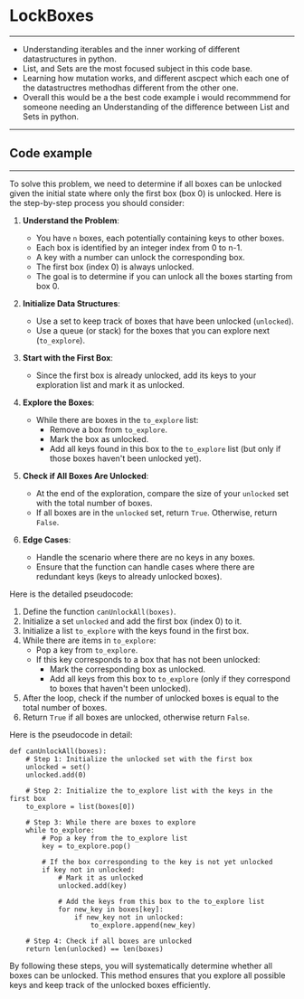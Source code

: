# LockBoxes
---
* Understanding iterables and the inner working of different datastructures in python.
* List, and Sets are the most focused subject in this code base.
* Learning how mutation works, and different ascpect which each one of the datastructres methodhas different from the other one.
* Overall this would be a the best code example i would recommmend for someone needing an Understanding of the difference between List and Sets in python.

---
## Code example
---
To solve this problem, we need to determine if all boxes can be unlocked given the initial state where only the first box (box 0) is unlocked. Here is the step-by-step process you should consider:

1. **Understand the Problem**:
    - You have `n` boxes, each potentially containing keys to other boxes.
    - Each box is identified by an integer index from 0 to n-1.
    - A key with a number can unlock the corresponding box.
    - The first box (index 0) is always unlocked.
    - The goal is to determine if you can unlock all the boxes starting from box 0.

2. **Initialize Data Structures**:
    - Use a set to keep track of boxes that have been unlocked (`unlocked`).
    - Use a queue (or stack) for the boxes that you can explore next (`to_explore`).

3. **Start with the First Box**:
    - Since the first box is already unlocked, add its keys to your exploration list and mark it as unlocked.

4. **Explore the Boxes**:
    - While there are boxes in the `to_explore` list:
        - Remove a box from `to_explore`.
        - Mark the box as unlocked.
        - Add all keys found in this box to the `to_explore` list (but only if those boxes haven't been unlocked yet).

5. **Check if All Boxes Are Unlocked**:
    - At the end of the exploration, compare the size of your `unlocked` set with the total number of boxes.
    - If all boxes are in the `unlocked` set, return `True`. Otherwise, return `False`.

6. **Edge Cases**:
    - Handle the scenario where there are no keys in any boxes.
    - Ensure that the function can handle cases where there are redundant keys (keys to already unlocked boxes).

Here is the detailed pseudocode:

1. Define the function `canUnlockAll(boxes)`.
2. Initialize a set `unlocked` and add the first box (index 0) to it.
3. Initialize a list `to_explore` with the keys found in the first box.
4. While there are items in `to_explore`:
    - Pop a key from `to_explore`.
    - If this key corresponds to a box that has not been unlocked:
        - Mark the corresponding box as unlocked.
        - Add all keys from this box to `to_explore` (only if they correspond to boxes that haven't been unlocked).
5. After the loop, check if the number of unlocked boxes is equal to the total number of boxes.
6. Return `True` if all boxes are unlocked, otherwise return `False`.

Here is the pseudocode in detail:

```plaintext
def canUnlockAll(boxes):
    # Step 1: Initialize the unlocked set with the first box
    unlocked = set()
    unlocked.add(0)

    # Step 2: Initialize the to_explore list with the keys in the first box
    to_explore = list(boxes[0])

    # Step 3: While there are boxes to explore
    while to_explore:
        # Pop a key from the to_explore list
        key = to_explore.pop()

        # If the box corresponding to the key is not yet unlocked
        if key not in unlocked:
            # Mark it as unlocked
            unlocked.add(key)

            # Add the keys from this box to the to_explore list
            for new_key in boxes[key]:
                if new_key not in unlocked:
                    to_explore.append(new_key)

    # Step 4: Check if all boxes are unlocked
    return len(unlocked) == len(boxes)
```

By following these steps, you will systematically determine whether all boxes can be unlocked. This method ensures that you explore all possible keys and keep track of the unlocked boxes efficiently.
